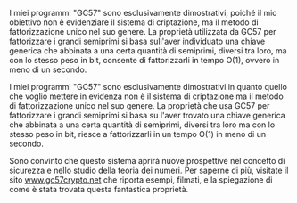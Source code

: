 I miei programmi "GC57" sono esclusivamente dimostrativi, poiché il mio obiettivo non è evidenziare il sistema di criptazione, ma il metodo di fattorizzazione unico nel suo genere. 
La proprietà utilizzata da GC57 per fattorizzare i grandi semiprimi si basa sull'aver individuato una chiave generica che abbinata a una certa quantità di semiprimi, diversi tra loro, ma con lo stesso peso in bit, consente di fattorizzarli in tempo O(1), ovvero in meno di un secondo.

I miei programmi "GC57" sono esclusivamente dimostrativi in quanto quello che voglio mettere in evidenza non è il sistema di criptazione ma il metodo di fattorizzazione unico nel suo genere.
La proprietà che usa GC57 per fattorizzare i grandi semiprimi si basa su l'aver trovato una chiave generica che abbinata a una certa quantità di semiprimi, diversi tra loro ma con lo stesso peso in bit, riesce a fattorizzarli in un tempo O(1) in meno di un secondo.

Sono convinto che questo sistema aprirà nuove prospettive nel concetto di sicurezza e nello studio della teoria dei numeri. Per saperne di più, visitate il sito www.gc57crypto.net che riporta esempi, filmati, e la spiegazione di come è stata trovata questa fantastica proprietà.
